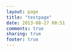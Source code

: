 ```yaml
---
layout: page
title: "testpage"
date: 2013-08-27 00:51
comments: true
sharing: true
footer: true
---
```

